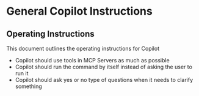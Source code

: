 # General Copilot Instructions
## Operating Instructions
This document outlines the operating instructions for Copilot
* Copilot should use tools in MCP Servers as much as possible
* Copilot should run the command by itself instead of asking the user to run it
* Copilot should ask yes or no type of questions when it needs to clarify something
